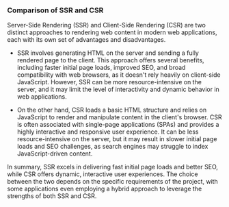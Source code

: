 
### Comparison of SSR and CSR

<p>
Server-Side Rendering (SSR) and Client-Side Rendering (CSR) are two distinct approaches to rendering web content in modern web applications, each with its own set of advantages and disadvantages.
</p>

- SSR involves generating HTML on the server and sending a fully rendered page to the client. This approach offers several benefits, including faster initial page loads, improved SEO, and broad compatibility with web browsers, as it doesn't rely heavily on client-side JavaScript. However, SSR can be more resource-intensive on the server, and it may limit the level of interactivity and dynamic behavior in web applications.

- On the other hand, CSR loads a basic HTML structure and relies on JavaScript to render and manipulate content in the client's browser. CSR is often associated with single-page applications (SPAs) and provides a highly interactive and responsive user experience. It can be less resource-intensive on the server, but it may result in slower initial page loads and SEO challenges, as search engines may struggle to index JavaScript-driven content.

<span>
In summary, SSR excels in delivering fast initial page loads and better SEO, while CSR offers dynamic, interactive user experiences. The choice between the two depends on the specific requirements of the project, with some applications even employing a hybrid approach to leverage the strengths of both SSR and CSR.
</span>